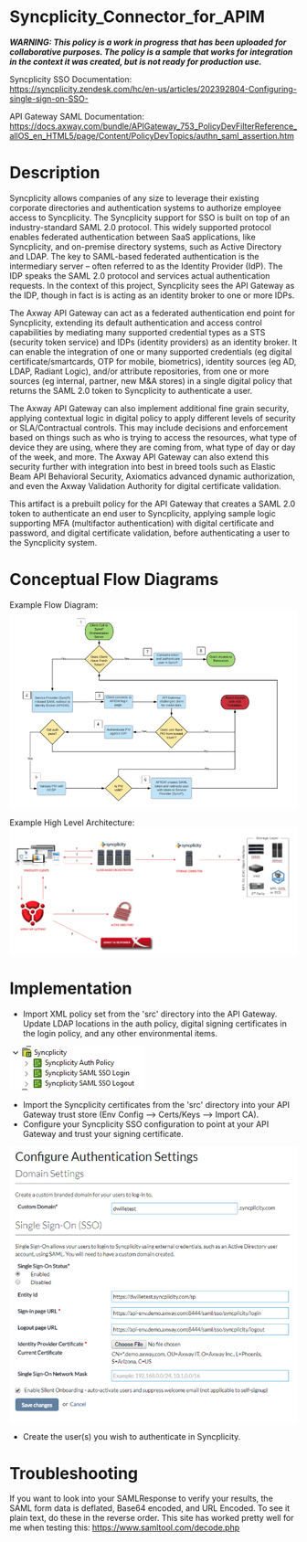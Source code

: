 # Syncplicity_Connector_for_APIM

***WARNING: This policy is a work in progress that has been uploaded for collaborative purposes. The policy is a sample that works for integration in the context it was created, but is not ready for production use.***

Syncplicity SSO Documentation:  
https://syncplicity.zendesk.com/hc/en-us/articles/202392804-Configuring-single-sign-on-SSO-

API Gateway SAML Documentation:
https://docs.axway.com/bundle/APIGateway_753_PolicyDevFilterReference_allOS_en_HTML5/page/Content/PolicyDevTopics/authn_saml_assertion.htm

# Description

Syncplicity allows companies of any size to leverage their existing corporate directories and authentication systems to authorize employee access to Syncplicity. The Syncplicity support for SSO is built on top of an industry-standard SAML 2.0 protocol. This widely supported protocol enables federated authentication between SaaS applications, like Syncplicity, and on-premise directory systems, such as Active Directory and LDAP. The key to SAML-based federated authentication is the intermediary server – often referred to as the Identity Provider (IdP). The IDP speaks the SAML 2.0 protocol and services actual authentication requests. In the context of this project, Syncplicity sees the API Gateway as the IDP, though in fact is is acting as an identity broker to one or more IDPs.

The Axway API Gateway can act as a federated authentication end point for Syncplicity, extending its default authentication and access control capabilities by mediating many supported credential types as a STS (security token service) and IDPs (identity providers) as an identity broker. It can enable the integration of one or many supported credentials (eg digital certificate/smartcards, OTP for mobile, biometrics), identity sources (eg AD, LDAP, Radiant Logic), and/or attribute repositories, from one or more sources (eg internal, partner, new M&A stores) in a single digital policy that returns the SAML 2.0 token to Syncplicity to authenticate a user.

The Axway API Gateway can also implement additional fine grain security, applying contextual logic in digital policy to apply different levels of security or SLA/Contractual controls. This may include decisions and enforcement based on things such as who is trying to access the resources, what type of device they are using, where they are coming from, what type of day or day of the week, and more. The Axway API Gateway can also extend this security further with integration into best in breed tools such as Elastic Beam API Behavioral Security, Axiomatics advanced dynamic authorization, and even the Axway Validation Authority for digital certificate validation.

This artifact is a prebuilt policy for the API Gateway that creates a SAML 2.0 token to authenticate an end user to Syncplicity, applying sample logic supporting MFA (multifactor authentication) with digital certificate and password, and digital certificate validation, before authenticating a user to the Syncplicity system.

# Conceptual Flow Diagrams

Example Flow Diagram:
![alt text](src/images/flowDiagram.PNG "Syncplicity + APIGW Flow Diagram")

Example High Level Architecture:
![alt text](src/images/flowArchitecture.PNG "High Level Architecture")

# Implementation

- Import XML policy set from the 'src' directory into the API Gateway. Update LDAP locations in the auth policy, digital signing certificates in the login policy, and any other environmental items.

![alt text](src/images/apiPolicy.PNG "Syncplicity Policy Set")

- Import the Syncplicity certificates from the 'src' directory into your API Gateway trust store (Env Config --> Certs/Keys --> Import CA).
- Configure your Syncplicity SSO configuration to point at your API Gateway and trust your signing certificate.

![alt text](src/images/syncpConfig.PNG "Syncplicity Config")

- Create the user(s) you wish to authenticate in Syncplicity.

# Troubleshooting

If you want to look into your SAMLResponse to verify your results, the SAML form data is deflated, Base64 encoded, and URL Encoded. To see it plain text, do these in the reverse order. This site has worked pretty well for me when testing this: https://www.samltool.com/decode.php
